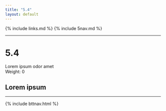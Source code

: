 ```yaml
---
title: "5.4"
layout: default
---
```


{% include links.md %}
{% include 5nav.md %}

---

# 5.4
Lorem ipsum odor amet  
Weight: 0


## Lorem ipsum 

---

{% include bttnav.html %}